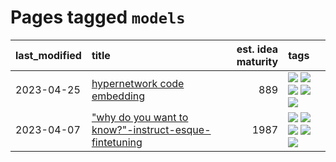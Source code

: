 # Pages tagged `models`

|last_modified|title|est. idea maturity|tags
|:---|:---|---:|:---|
|2023-04-25|[hypernetwork code embedding](../hypernetwork_embedding_for_code.md)|889|[![](https://img.shields.io/badge/tag-embeddings-97a75e)](../tags/embeddings.md) [![](https://img.shields.io/badge/tag-llm-29349d)](../tags/llm.md) [![](https://img.shields.io/badge/tag-machinelearning-50c04b)](../tags/machinelearning.md) [![](https://img.shields.io/badge/tag-models-4072a1)](../tags/models.md) [![](https://img.shields.io/badge/tag-nlp-32d44f)](../tags/nlp.md)|
|2023-04-07|["why do you want to know?"-instruct-esque-fintetuning](../whydoyouwantoknow.md)|1987|[![](https://img.shields.io/badge/tag-aiethics-82f6b0)](../tags/aiethics.md) [![](https://img.shields.io/badge/tag-alignment-a68128)](../tags/alignment.md) [![](https://img.shields.io/badge/tag-dialogue-7a169c)](../tags/dialogue.md) [![](https://img.shields.io/badge/tag-models-4072a1)](../tags/models.md) [![](https://img.shields.io/badge/tag-wip-dad82b)](../tags/wip.md)|